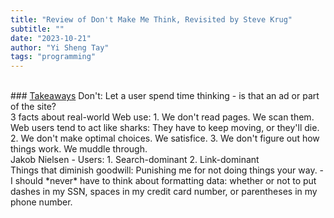 ```yaml
---
title: "Review of Don't Make Me Think, Revisited by Steve Krug"
subtitle: ""
date: "2023-10-21"
author: "Yi Sheng Tay"
tags: "programming"
---
```



<br/>
### <u>Takeaways</u>  
Don't: Let a user spend time thinking - is that an ad or part of the site?
      
<br/>
3 facts about real-world Web use:
1. We don't read pages. We scan them. Web users tend to act like sharks: They have to keep moving, or they'll die.
2. We don't make optimal choices. We satisfice.
3. We don't figure out how things work. We muddle through.

<br/>
Jakob Nielsen - Users:
1. Search-dominant
2. Link-dominant

<br/>
Things that diminish goodwill:
Punishing me for not doing things your way.
- I should *never* have to think about formatting data: whether or not to put dashes in my SSN, spaces in my credit card number, or parentheses in my phone number.
